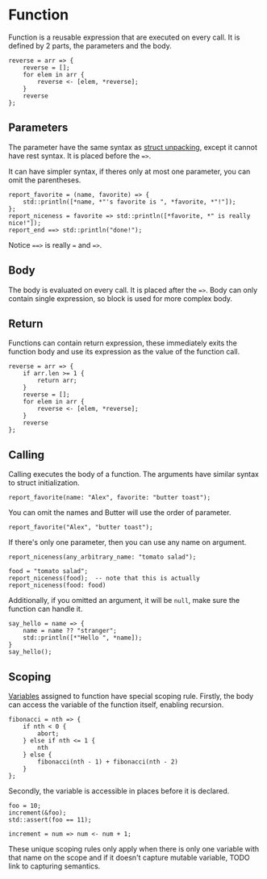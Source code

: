 # Function

Function is a reusable expression that are executed on every call. It is defined by 2 parts, the parameters and the body.

```butter
reverse = arr => {
    reverse = [];
    for elem in arr {
        reverse <- [elem, *reverse];
    }
    reverse
};
```

## Parameters

The parameter have the same syntax as [struct unpacking](unpacking.md#struct), except it cannot have rest syntax. It is placed before the `=>`.

It can have simpler syntax, if theres only at most one parameter, you can omit the parentheses.

```butter
report_favorite = (name, favorite) => {
    std::println([*name, *"'s favorite is ", *favorite, *"!"]);
};
report_niceness = favorite => std::println([*favorite, *" is really nice!"]);
report_end ==> std::println("done!");
```

Notice `==>` is really `=` and `=>`.

## Body

The body is evaluated on every call. It is placed after the `=>`. Body can only contain single expression, so block is used for more complex body.

## Return

Functions can contain return expression, these immediately exits the function body and use its expression as the value of the function call.

```butter
reverse = arr => {
    if arr.len >= 1 {
        return arr;
    }
    reverse = [];
    for elem in arr {
        reverse <- [elem, *reverse];
    }
    reverse
};
```

## Calling

Calling executes the body of a function. The arguments have similar syntax to struct initialization.

```butter
report_favorite(name: "Alex", favorite: "butter toast");
```

You can omit the names and Butter will use the order of parameter.

```butter
report_favorite("Alex", "butter toast");
```

If there's only one parameter, then you can use any name on argument.

```butter
report_niceness(any_arbitrary_name: "tomato salad");

food = "tomato salad";
report_niceness(food);  -- note that this is actually report_niceness(food: food)
```

Additionally, if you omitted an argument, it will be `null`, make sure the function can handle it.

```butter
say_hello = name => {
    name = name ?? "stranger";
    std::println([*"Hello ", *name]);
}
say_hello();
```

## Scoping

[Variables](variable_and_assignment.md) assigned to function have special scoping rule. Firstly, the body can access the variable of the function itself, enabling recursion.

```butter
fibonacci = nth => {
    if nth < 0 {
        abort;
    } else if nth <= 1 {
        nth
    } else {
        fibonacci(nth - 1) + fibonacci(nth - 2)
    }
};
```

Secondly, the variable is accessible in places before it is declared.

```butter
foo = 10;
increment(&foo);
std::assert(foo == 11);

increment = num => num <- num + 1;
```

These unique scoping rules only apply when there is only one variable with that name on the scope and if it doesn't capture mutable variable, TODO link to capturing semantics.
